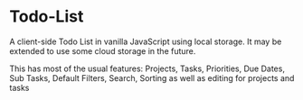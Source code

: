 # Todo-List
A client-side Todo List in vanilla JavaScript using local storage. It may be extended to use some cloud storage in the future.

This has most of the usual features: Projects, Tasks, Priorities, Due Dates, Sub Tasks, Default Filters, Search, Sorting as well as editing for projects and tasks

